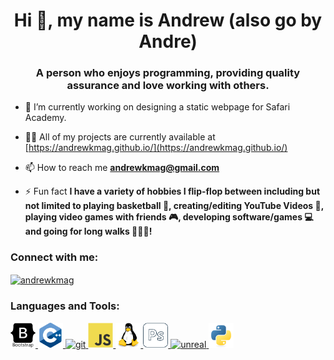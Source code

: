 <h1 align="center">Hi 👋, my name is Andrew (also go by Andre)</h1>
<h3 align="center">A person who enjoys programming, providing quality assurance and love working with others.</h3>

- 🔭 I’m currently working on designing a static webpage for Safari Academy.

- 👨‍💻 All of my projects are currently available at [https://andrewkmag.github.io/](https://andrewkmag.github.io/)

- 📫 How to reach me **andrewkmag@gmail.com**

- ⚡ Fun fact **I have a variety of hobbies I flip-flop between including but not limited to playing basketball 🏀, creating/editing YouTube Videos 🎥, playing video games with friends 🎮, developing software/games 💻 and going for long walks 🚶🏽‍♂️!**

<h3 align="left">Connect with me:</h3>
<p align="left">
<a href="https://linkedin.com/in/andrewkmag" target="blank"><img align="center" src="https://raw.githubusercontent.com/rahuldkjain/github-profile-readme-generator/master/src/images/icons/Social/linked-in-alt.svg" alt="andrewkmag" height="30" width="40" /></a>
</p>

<h3 align="left">Languages and Tools:</h3>
<p align="left"> <a href="https://getbootstrap.com" target="_blank" rel="noreferrer"> <img src="https://raw.githubusercontent.com/devicons/devicon/master/icons/bootstrap/bootstrap-plain-wordmark.svg" alt="bootstrap" width="40" height="40"/> </a> <a href="https://www.w3schools.com/cpp/" target="_blank" rel="noreferrer"> <img src="https://raw.githubusercontent.com/devicons/devicon/master/icons/cplusplus/cplusplus-original.svg" alt="cplusplus" width="40" height="40"/> </a> <a href="https://git-scm.com/" target="_blank" rel="noreferrer"> <img src="https://www.vectorlogo.zone/logos/git-scm/git-scm-icon.svg" alt="git" width="40" height="40"/> </a> <a href="https://developer.mozilla.org/en-US/docs/Web/JavaScript" target="_blank" rel="noreferrer"> <img src="https://raw.githubusercontent.com/devicons/devicon/master/icons/javascript/javascript-original.svg" alt="javascript" width="40" height="40"/> </a> <a href="https://www.linux.org/" target="_blank" rel="noreferrer"> <img src="https://raw.githubusercontent.com/devicons/devicon/master/icons/linux/linux-original.svg" alt="linux" width="40" height="40"/> </a> <a href="https://www.photoshop.com/en" target="_blank" rel="noreferrer"> <img src="https://raw.githubusercontent.com/devicons/devicon/master/icons/photoshop/photoshop-line.svg" alt="photoshop" width="40" height="40"/> </a> <a href="https://unrealengine.com/" target="_blank" rel="noreferrer"> <img src="https://raw.githubusercontent.com/kenangundogan/fontisto/036b7eca71aab1bef8e6a0518f7329f13ed62f6b/icons/svg/brand/unreal-engine.svg" alt="unreal" width="40" height="40"/> </a> <a href="https://www.python.org" target="_blank" rel="noreferrer"> <img src="https://raw.githubusercontent.com/devicons/devicon/master/icons/python/python-original.svg" alt="python" width="40" height="40"/> </a> </p>

<!---
andrewkmag/andrewkmag is a ✨ special ✨ repository because its `README.md` (this file) appears on your GitHub profile.
You can click the Preview link to take a look at your changes.
--->
